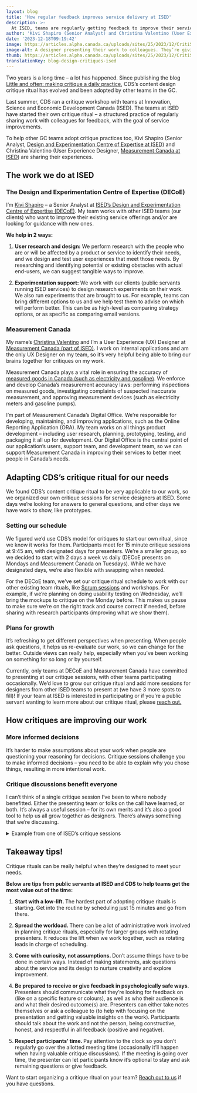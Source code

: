 ```yaml
---
layout: blog
title: 'How regular feedback improves service delivery at ISED'
description: >-
  At ISED, teams are regularly getting feedback to improve their services. Hear from the Design and Experimentation Centre of Expertise (DECoE) and Measurement Canada.
author: 'Kivi Shapiro (Senior Analyst) and Christina Valentino (User Experience Designer), ISED'
date: '2023-12-18T09:19:42'
image: https://articles.alpha.canada.ca/uploads/sites/25/2023/12/CritiSessImpServDel_ISED_Blog_Post-scaled.jpg
image-alt: A designer presenting their work to colleagues. They’re giving feedback to help improve it.
thumb: https://articles.alpha.canada.ca/uploads/sites/25/2023/12/CritiSessImpServDel_ISED_Blog_Post-scaled.jpg
translationKey: blog-design-critiques-ised
---
```


<p>Two years is a long time – a lot has happened. Since publishing the blog <a href="https://digital.canada.ca/2021/07/08/little-and-often-making-critique-a-daily-practice/" target="_blank" rel="noreferrer noopener">Little and often: making critique a daily practice</a>, CDS’s content design critique ritual has evolved and been adopted by other teams in the GC.&nbsp;</p>



<p>Last summer, CDS ran a critique workshop with teams at Innovation, Science and Economic Development Canada (ISED). The teams at ISED have started their own critique ritual – a structured practice of regularly sharing work with colleagues for feedback, with the goal of service improvements.</p>



<p>To help other GC teams adopt critique practices too, Kivi Shapiro (Senior Analyst, <a href="https://ised-isde.canada.ca/site/design-experimentation-centre-expertise/en" target="_blank" rel="noreferrer noopener">Design and Experimentation Centre of Expertise at ISED</a>) and Christina Valentino (User Experience Designer, <a href="https://ised-isde.canada.ca/site/measurement-canada/en" target="_blank" rel="noreferrer noopener">Measurement Canada at ISED</a>) are sharing their experiences.&nbsp;</p>



<h2 class="wp-block-heading" id="h-the-work-we-do-at-ised"><strong>The work we do at ISED</strong></h2>



<h3 class="wp-block-heading" id="h-the-design-and-experimentation-centre-of-expertise-decoe"><strong>The Design and Experimentation Centre of Expertise (DECoE)</strong></h3>



<p>I’m <a href="https://www.linkedin.com/in/kivishapiro/" target="_blank" rel="noreferrer noopener">Kivi Shapiro</a> – a Senior Analyst at <a href="https://ised-isde.canada.ca/site/design-experimentation-centre-expertise/en" target="_blank" rel="noreferrer noopener">ISED’s Design and Experimentation Centre of Expertise (DECoE)</a>. My team works with other ISED teams (our clients) who want to improve their existing service offerings and/or are looking for guidance with new ones.</p>



<p><strong>We help in 2 ways:</strong></p>



<ol>
<li><strong>User research and design:</strong> We perform research with the people who are or will be affected by a product or service to identify their needs, and we design and test user experiences that meet those needs. By researching and identifying potential or existing obstacles with actual end-users, we can suggest tangible ways to improve.</li>
</ol>



<ol start="2">
<li><strong>Experimentation support:</strong> We work with our clients (public servants running ISED services) to design research experiments on their work. We also run experiments that are brought to us. For example, teams can bring different options to us and we help test them to advise on which will perform better. This can be as high-level as comparing strategy options, or as specific as comparing email versions.</li>
</ol>



<h3 class="wp-block-heading"><strong>Measurement Canada</strong></h3>



<p>My name’s <a href="https://www.linkedin.com/in/christina-valentino-9440b7161/" target="_blank" rel="noreferrer noopener">Christina Valentino</a> and I’m a User Experience (UX) Designer at <a href="https://ised-isde.canada.ca/site/measurement-canada/en" target="_blank" rel="noreferrer noopener">Measurement Canada (part of ISED)</a>. I work on internal applications and am the only UX Designer on my team, so it’s very helpful being able to bring our brains together for critiques on my work.&nbsp;</p>



<p>Measurement Canada plays a vital role in ensuring the accuracy of <a href="https://ised-isde.canada.ca/site/measurement-canada/en/buying-and-selling-measured-goods/buying-measured-goods" target="_blank" rel="noreferrer noopener">measured goods in Canada (such as electricity and gasoline)</a>. We enforce and develop Canada’s measurement accuracy laws: performing inspections on measured goods, investigating complaints of suspected inaccurate measurement, and approving measurement devices (such as electricity meters and gasoline pumps).</p>



<p>I’m part of Measurement Canada’s Digital Office. We’re responsible for developing, maintaining, and improving applications, such as the Online Reporting Application (ORA). My team works on all things product development – including user research, planning, prototyping, testing, and packaging it all up for development. Our Digital Office is the central point of our application’s users, support team, and development team, so we can support Measurement Canada in improving their services to better meet people in Canada’s needs.</p>



<h2 class="wp-block-heading"><strong>Adapting CDS’s critique ritual for our needs</strong></h2>



<p>We found CDS’s content critique ritual to be very applicable to our work, so we organized our own critique sessions for service designers at ISED. Some days we’re looking for answers to general questions, and other days we have work to show, like prototypes.</p>



<h3 class="wp-block-heading"><strong>Setting our schedule</strong></h3>



<p>We figured we’d use CDS’s model for critiques to start our own ritual, since we know it works for them. Participants meet for 15 minute critique sessions at 9:45 am, with designated days for presenters. We’re a smaller group, so we decided to start with 2 days a week vs daily (DECoE presents on Mondays and Measurement Canada on Tuesdays). While we have designated days, we’re also flexible with swapping when needed.&nbsp;</p>



<p>For the DECoE team, we’ve set our critique ritual schedule to work with our other existing team rituals, like <a href="https://www.btb.termiumplus.gc.ca/tpv2alpha/alpha-fra.html?lang=fra&amp;i=1&amp;srchtxt=scrum&amp;index=alt&amp;codom2nd_wet=1#resultrecs" target="_blank" rel="noreferrer noopener">Scrum sessions</a> and workshops. For example, if we’re planning on doing usability testing on Wednesday, we’ll bring the mockups to critique on the Monday before. This makes us pause to make sure we’re on the right track and course correct if needed, before sharing with research participants (improving what we show them).</p>



<h3 class="wp-block-heading"><strong>Plans for growth</strong></h3>



<p>It&#8217;s refreshing to get different perspectives when presenting. When people ask questions, it helps us re-evaluate our work, so we can change for the better. Outside views can really help, especially when you’ve been working on something for so long or by yourself.</p>



<p>Currently, only teams at DECoE and Measurement Canada have committed to presenting at our critique sessions, with other teams participating occasionally. We’d love to grow our critique ritual and add more sessions for designers from other ISED teams to present at (we have 3 more spots to fill)! If your team at ISED is interested in participating or if you’re a public servant wanting to learn more about our critique ritual, please <a href="https://www.ic.gc.ca/eic/site/096.nsf/frm-eng/WDES-AQZTH8" target="_blank" rel="noreferrer noopener">reach out.</a></p>



<h2 class="wp-block-heading"><strong>How critiques are improving our work</strong></h2>



<h3 class="wp-block-heading"><strong>More informed decisions</strong></h3>



<p>It’s harder to make assumptions about your work when people are questioning your reasoning for decisions. Critique sessions challenge you to make informed decisions – you need to be able to explain why you chose things, resulting in more intentional work.</p>



<h3 class="wp-block-heading"><strong>Critique discussions benefit everyone</strong></h3>



<p>I can&#8217;t think of a single critique session I’ve been to where nobody benefitted. Either the presenting team or folks on the call have learned, or both. It’s always a useful session – for its own merits and it’s also a good tool to help us all grow together as designers. There&#8217;s always something that we&#8217;re discussing.</p>



<details class="wp-block-cds-snc-accordion"><summary>Example from one of ISED’s critique sessions</summary>
<p>Right now at DECoE, we&#8217;re working on a project with the <a href="https://ised-isde.canada.ca/site/spectrum-management-telecommunications/en" target="_blank" rel="noreferrer noopener">people in charge of spectrum management and telecommunications.</a> These are the folks who regulate Canada&#8217;s airwaves, including radio signals, TVs, cell phones, etc. We&#8217;re helping them design a new, public-facing service that enables individual businesses (like universities or factories) who meet their <a href="https://ised-isde.canada.ca/site/spectrum-management-telecommunications/en/spectrum-allocation/decision-non-competitive-local-licensing-framework-including-spectrum-3900-3980-mhz-band-and" target="_blank" rel="noreferrer noopener">rules</a> to choose a network that’s just for them (like a 5G network). This removes interference and improves the signal quality of the network.</p>



<p>Since many potential users of this service won’t have technical experience with spectrum, the application form for spectrum licenses needs to be easy to understand and complete. In the form we’re designing, applicants can select one of two power levels for their cellular network: low power or medium power. Low power transmitters can be used in license areas up to 15 km², while medium power transmitters can be used in license areas between 75 km² and 165 km² (any other size of license area is invalid, but people can apply for multiple smaller licenses that cover the desired area).</p>



<p>The step where we ask applicants about the power level is step 3 of 6, and on the following screen, step 4 of 6, we ask them to draw their desired license area on a map. Since the map page has data validation, if the user draws an area that is too large or too small for the power level they chose, then they get an error message.&nbsp;</p>



<p>When we brought the design to a review session, one of the participants pointed out that we didn’t have any kind of size reminder for the applicant before they started drawing. This was a violation of Jakob Nielsen’s Usability Heuristic #6: “Recognition rather than recall”. They suggested we add a reminder to the page’s instructions, which we did. It’s a small change, but one that has the potential to save people time.</p>
</details>



<h2 class="wp-block-heading"><strong>Takeaway tips!</strong></h2>



<p>Critique rituals can be really helpful when they’re designed to meet your needs.&nbsp;</p>



<p><strong>Below are tips from public servants at ISED and CDS to help teams get the most value out of the time:</strong></p>



<ol>
<li><strong>Start with a low-lift. </strong>The hardest part of adopting critique rituals is starting. Get into the routine by scheduling just 15 minutes and go from there.</li>
</ol>



<ol start="2">
<li><strong>Spread the workload. </strong>There can be a lot of administrative work involved in planning critique rituals, especially for larger groups with rotating presenters. It reduces the lift when we work together, such as rotating leads in charge of scheduling.</li>
</ol>



<ol start="3">
<li><strong>Come with curiosity, not assumptions. </strong>Don’t assume things have to be done in certain ways. Instead of making statements, ask questions about the service and its design to nurture creativity and explore improvement.&nbsp;</li>
</ol>



<ol start="4">
<li><strong>Be prepared to receive or give feedback in psychologically safe ways</strong>. Presenters should communicate what they’re looking for feedback on (like on a specific feature or colours), as well as who their audience is and what their desired outcome(s) are. Presenters can either take notes themselves or ask a colleague to (to help with focusing on the presentation and getting valuable insights on the work). Participants should talk about the work and not the person, being constructive, honest, and respectful in all feedback (positive and negative).</li>
</ol>



<ol start="5">
<li><strong>Respect participants’ time. </strong>Pay attention to the clock so you don’t regularly go over the allotted meeting time (occasionally it’ll happen when having valuable critique discussions). If the meeting is going over time, the presenter can let participants know it&#8217;s optional to stay and ask remaining questions or give feedback.</li>
</ol>



<p></p>



<p>Want to start organizing a critique ritual on your team? <a href="mailto:cds-snc@tbs-sct.gc.ca" target="_blank" rel="noreferrer noopener">Reach out to us</a> if you have questions.</p>

